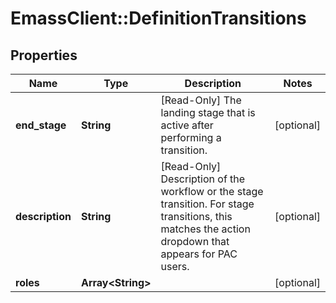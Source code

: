 # EmassClient::DefinitionTransitions

## Properties
Name | Type | Description | Notes
------------ | ------------- | ------------- | -------------
**end_stage** | **String** | [Read-Only] The landing stage that is active after performing a transition. | [optional] 
**description** | **String** | [Read-Only] Description of the workflow or the stage transition. For stage transitions, this matches the action dropdown that appears for PAC users. | [optional] 
**roles** | **Array&lt;String&gt;** |  | [optional] 

